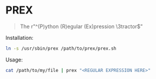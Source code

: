 # PREX
> The r"^(P)ython (R)egular (Ex)pression \3tractor$"

Installation:
```sh
ln -s /usr/sbin/prex /path/to/prex/prex.sh
```

Usage:
```sh
cat /path/to/my/file | prex "<REGULAR EXPRESSION HERE>"
```

